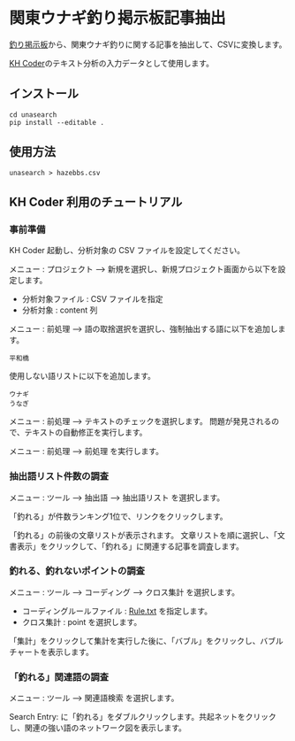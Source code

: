 # 関東ウナギ釣り掲示板記事抽出

[釣り掲示板](http://hazebbs.com/f/index.html)から、関東ウナギ釣りに関する記事を抽出して、CSVに変換します。


[KH Coder](https://khcoder.net/)のテキスト分析の入力データとして使用します。

## インストール

```
cd unasearch
pip install --editable .  
```

## 使用方法

```
unasearch > hazebbs.csv
```

## KH Coder 利用のチュートリアル

### 事前準備

KH Coder 起動し、分析対象の CSV ファイルを設定してください。

メニュー : プロジェクト --> 新規を選択し、新規プロジェクト画面から以下を設定します。

* 分析対象ファイル : CSV ファイルを指定
* 分析対象 : content 列


メニュー : 前処理 --> 語の取捨選択を選択し、強制抽出する語に以下を追加します。

```
平和橋
```

使用しない語リストに以下を追加します。

```
ウナギ
うなぎ
```

メニュー : 前処理 --> テキストのチェックを選択します。
問題が発見されるので、テキストの自動修正を実行します。

メニュー : 前処理 --> 前処理 を実行します。

### 抽出語リスト件数の調査

メニュー : ツール --> 抽出語 --> 抽出語リスト を選択します。

「釣れる」が件数ランキング1位で、リンクをクリックします。

「釣れる」の前後の文章リストが表示されます。
文章リストを順に選択し、「文書表示」をクリックして、「釣れる」に関連する記事を調査します。

### 釣れる、釣れないポイントの調査

メニュー : ツール --> コーディング --> クロス集計 を選択します。

* コーディングルールファイル : [Rule.txt](Rule.txt) を指定します。
* クロス集計 :  point を選択します。

「集計」をクリックして集計を実行した後に、「バブル」をクリックし、バブルチャートを表示します。

### 「釣れる」関連語の調査

メニュー : ツール --> 関連語検索 を選択します。

Search Entry: に「釣れる」をダブルクリックします。共起ネットをクリックし、関連の強い語のネットワーク図を表示します。



